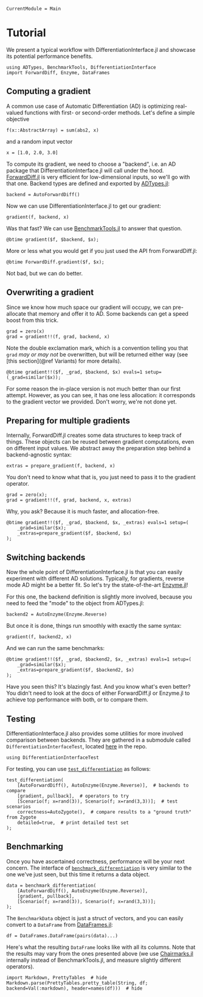 ```@meta
CurrentModule = Main
```

# Tutorial

We present a typical workflow with DifferentiationInterface.jl and showcase its potential performance benefits.

```@repl tuto
using ADTypes, BenchmarkTools, DifferentiationInterface
import ForwardDiff, Enzyme, DataFrames
```

## Computing a gradient

A common use case of Automatic Differentiation (AD) is optimizing real-valued functions with first- or second-order methods.
Let's define a simple objective

```@repl tuto
f(x::AbstractArray) = sum(abs2, x)
```

and a random input vector

```@repl tuto
x = [1.0, 2.0, 3.0]
```

To compute its gradient, we need to choose a "backend", i.e. an AD package that DifferentiationInterface.jl will call under the hood.
[ForwardDiff.jl](https://github.com/JuliaDiff/ForwardDiff.jl) is very efficient for low-dimensional inputs, so we'll go with that one.
Backend types are defined and exported by [ADTypes.jl](https://github.com/SciML/ADTypes.jl):

```@repl tuto
backend = AutoForwardDiff()
```

Now we can use DifferentiationInterface.jl to get our gradient:

```@repl tuto
gradient(f, backend, x)
```

Was that fast?
We can use [BenchmarkTools.jl](https://github.com/JuliaCI/BenchmarkTools.jl) to answer that question.

```@repl tuto
@btime gradient($f, $backend, $x);
```

More or less what you would get if you just used the API from ForwardDiff.jl:

```@repl tuto
@btime ForwardDiff.gradient($f, $x);
```

Not bad, but we can do better.

## Overwriting a gradient

Since we know how much space our gradient will occupy, we can pre-allocate that memory and offer it to AD.
Some backends can get a speed boost from this trick.

```@repl tuto
grad = zero(x)
grad = gradient!!(f, grad, backend, x)
```

Note the double exclamation mark, which is a convention telling you that `grad` _may or may not_ be overwritten, but will be returned either way (see [this section](@ref Variants) for more details).

```@repl tuto
@btime gradient!!($f, _grad, $backend, $x) evals=1 setup=(_grad=similar($x));
```

For some reason the in-place version is not much better than our first attempt.
However, as you can see, it has one less allocation: it corresponds to the gradient vector we provided.
Don't worry, we're not done yet.

## Preparing for multiple gradients

Internally, ForwardDiff.jl creates some data structures to keep track of things.
These objects can be reused between gradient computations, even on different input values.
We abstract away the preparation step behind a backend-agnostic syntax:

```@repl tuto
extras = prepare_gradient(f, backend, x)
```

You don't need to know what that is, you just need to pass it to the gradient operator.

```@repl tuto
grad = zero(x);
grad = gradient!!(f, grad, backend, x, extras)
```

Why, you ask?
Because it is much faster, and allocation-free.

```@repl tuto
@btime gradient!!($f, _grad, $backend, $x, _extras) evals=1 setup=(
    _grad=similar($x);
    _extras=prepare_gradient($f, $backend, $x)
);
```

## Switching backends

Now the whole point of DifferentiationInterface.jl is that you can easily experiment with different AD solutions.
Typically, for gradients, reverse mode AD might be a better fit.
So let's try the state-of-the-art [Enzyme.jl](https://github.com/EnzymeAD/Enzyme.jl)!

For this one, the backend definition is slightly more involved, because you need to feed the "mode" to the object from ADTypes.jl:

```@repl tuto
backend2 = AutoEnzyme(Enzyme.Reverse)
```

But once it is done, things run smoothly with exactly the same syntax:

```@repl tuto
gradient(f, backend2, x)
```

And we can run the same benchmarks:

```@repl tuto
@btime gradient!!($f, _grad, $backend2, $x, _extras) evals=1 setup=(
    _grad=similar($x);
    _extras=prepare_gradient($f, $backend2, $x)
);
```

Have you seen this?
It's blazingly fast.
And you know what's even better?
You didn't need to look at the docs of either ForwardDiff.jl or Enzyme.jl to achieve top performance with both, or to compare them.

## Testing

DifferentiationInterface.jl also provides some utilities for more involved comparison between backends.
They are gathered in a submodule called `DifferentiationInterfaceTest`, located [here](https://github.com/gdalle/DifferentiationInterface.jl/tree/main/lib/DifferentiationInterfaceTest) in the repo.

```@repl tuto
using DifferentiationInterfaceTest
```

For testing, you can use [`test_differentiation`](@ref) as follows:

```@repl tuto
test_differentiation(
    [AutoForwardDiff(), AutoEnzyme(Enzyme.Reverse)],  # backends to compare
    [gradient, pullback],  # operators to try
    [Scenario(f; x=rand(3)), Scenario(f; x=rand(3,3))];  # test scenarios
    correctness=AutoZygote(),  # compare results to a "ground truth" from Zygote
    detailed=true,  # print detailed test set
);
```

## Benchmarking

Once you have ascertained correctness, performance will be your next concern.
The interface of [`benchmark_differentiation`](@ref) is very similar to the one we've just seen, but this time it returns a data object.

```@repl tuto
data = benchmark_differentiation(
    [AutoForwardDiff(), AutoEnzyme(Enzyme.Reverse)],
    [gradient, pullback],
    [Scenario(f; x=rand(3)), Scenario(f; x=rand(3,3))];
);
```

The `BenchmarkData` object is just a struct of vectors, and you can easily convert to a `DataFrame` from [DataFrames.jl](https://github.com/JuliaData/DataFrames.jl):

```@repl tuto
df = DataFrames.DataFrame(pairs(data)...)
```

Here's what the resulting `DataFrame` looks like with all its columns.
Note that the results may vary from the ones presented above (we use [Chairmarks.jl](https://github.com/LilithHafner/Chairmarks.jl) internally instead of BenchmarkTools.jl, and measure slightly different operators).

```@example tuto
import Markdown, PrettyTables  # hide
Markdown.parse(PrettyTables.pretty_table(String, df; backend=Val(:markdown), header=names(df)))  # hide
```
